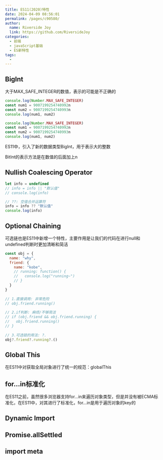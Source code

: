 ```yaml
---
title: ES11(2020)特性
date: 2024-04-09 08:56:01
permalink: /pages/c90580/
author:
  name: Riverside Joy
  link: https://github.com/RiversideJoy
categories:
  - 前端
  - javaScript基础
  - ES新特性
tags:
  - 
---
```


## BigInt

大于MAX_SAFE_INTEGER的数值，表示的可能是不正确的

```js
console.log(Number.MAX_SAFE_INTEGER)
const num1 = 9007199254740992n
const num2 = 9007199254740993n
console.log(num1, num2)

console.log(Number.MAX_SAFE_INTEGER)
const num1 = 9007199254740992n
const num2 = 9007199254740993n
console.log(num1, num2)
```

ES11中，引入了新的数据类型BigInt，用于表示大的整数

BitInt的表示方法是在数值的后面加上n

## Nullish Coalescing Operator

```js
let info = undefined
// info = info || "默认值"
// console.log(info)

// ??: 空值合并运算符
info = info ?? "默认值"
console.log(info)
```

## Optional Chaining

可选链也是ES11中新增一个特性，主要作用是让我们的代码在进行null和undefined判断时更加清晰和简洁

```js
const obj = {
  name: "why",
  friend: {
    name: "kobe",
    // running: function() {
    //   console.log("running~")
    // }
  }
}
 
// 1.直接调用: 非常危险
// obj.friend.running()
 
// 2.if判断: 麻烦/不够简洁
// if (obj.friend && obj.friend.running) {
//   obj.friend.running()
// }
 
// 3.可选链的用法: ?.
obj?.friend?.running?.()
```

## Global This

在ES11中对获取全局对象进行了统一的规范：globalThis

## for…in标准化

在ES11之前，虽然很多浏览器支持for…in来遍历对象类型，但是并没有被ECMA标准化，在ES11中，对其进行了标准化，for…in是用于遍历对象的key的

## Dynamic Import

## Promise.allSettled

## import meta











